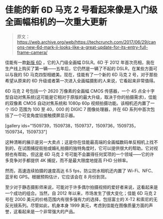 # 佳能的新 6D 马克 2 号看起来像是入门级全画幅相机的一次重大更新 

> 原文：<https://web.archive.org/web/https://techcrunch.com/2017/06/29/canons-new-6d-mark-ii-looks-like-a-great-update-for-its-entry-full-frame-camera/>

佳能有一款[新版 6D](https://web.archive.org/web/20221210033008/https://www.usa.canon.com/internet/portal/us/home/about/newsroom/press-releases/press-release-details/2017/20170629-EOS/20170629-EOS) ，它的入门级全画幅 DSLR。6D 于 2012 年首次亮相，我在生产线上购买了第一辆——五年后，它仍然是一辆了不起的 DSLR，在某些方面可以与我的 5D 马克四型相媲美。现在，佳能有了一个新的 6D 马克 2 号，对于那些希望从原来的 6D 升级或者第一次进入全画幅摄影的人来说，它看起来非常值得。

6D 马克 2 号包括一个 2620 万像素的全画幅 CMOS 传感器，一个 45 点全十字型自动对焦系统(这可能是它相对于原版的最大升级，取决于你的拍摄需求)，佳能的双像素 CMOS 自动对焦系统和 1080p 60p 视频拍摄功能。该相机还内置了一个 ISO 范围为 100 至 40，000 的 DIGIC 7 图像处理器，并在 6D 系列中首次包括了一个可变角度铰接触摸屏显示器。

[gallery ids="1509739，1509738，1509737，1509736，1509735，1509734，1509733"]

这种清晰的展示是另一大卖点；这是你在佳能最高端的全画幅数码单反相机上找不到的，在试图捕捉街拍或婚礼拍摄的独特角度时，它可以提供很大的帮助。它对视频也有帮助，但这是 6D 马克 2 号可能不会赢得任何奖项的一个领域——它的许多竞争对手都提供 4K 捕捉，而不是最大限度地提高 FHD 分辨率。

然而，高速连续拍摄的速度高达 6.5 fps，防尘防水相机还内置了 Wi-Fi、NFC、蓝牙和 GPS。根据预购估计，它应该会在 8 月份到货。

至少对于静态摄影师来说，可能对于许多偶尔拍摄视频的爱好者来说，这看起来是一个成功的组合。当然，自 2012 年以来，市场发生了很大变化；佳能 6D 马克 2 号在 2000 美元的价格范围内有很多强有力的选择，包括富士的 X-T2 和索尼的无反光镜系列。尽管如此，机身本身 1999 美元，考虑到佳能在图像质量方面的声誉，这看起来是一个非常强大的产品。